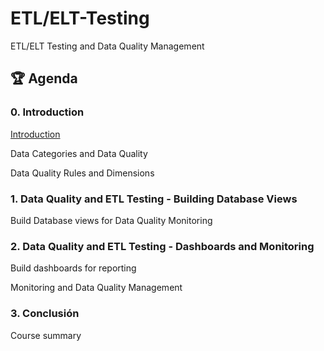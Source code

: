 # ETL/ELT-Testing 
ETL/ELT Testing and Data Quality Management

## 🏆 Agenda

### 0. Introduction

[Introduction](Introduction.md)

Data Categories and Data Quality

Data Quality Rules and Dimensions

### 1. Data Quality and ETL Testing - Building Database Views

Build Database views for Data Quality Monitoring

### 2. Data Quality and ETL Testing - Dashboards and Monitoring

Build dashboards for reporting

Monitoring and Data Quality Management

### 3. Conclusión

Course summary
